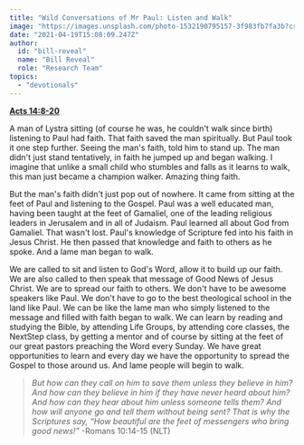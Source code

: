 ```yaml
---
title: "Wild Conversations of Mr Paul: Listen and Walk"
image: "https://images.unsplash.com/photo-1532190795157-3f983fb7fa3b?crop=entropy&cs=srgb&fm=jpg&ixid=Mnw5NjYxfDB8MXxzZWFyY2h8MXx8cHJlYWNofGVufDB8fHx8MTYxODg0NDYzOA&ixlib=rb-1.2.1&q=85"
date: "2021-04-19T15:08:09.247Z"
author:
  id: "bill-reveal"
  name: "Bill Reveal"
  role: "Research Team"
topics:
  - "devotionals"
---
```

[**Acts 14:8-20**][acts14]

A man of Lystra sitting (of course he was, he couldn't walk since birth) listening to Paul had faith. That faith saved the man spiritually. But Paul took it one step further. Seeing the man's faith, told him to stand up. The man didn't just stand tentatively, in faith he jumped up and began walking. I imagine that unlike a small child who stumbles and falls as it learns to walk, this man just became a champion walker. Amazing thing faith.

But the man's faith didn't just pop out of nowhere. It came from sitting at the feet of Paul and listening to the Gospel. Paul was a well educated man, having been taught at the feet of Gamaliel, one of the leading religious leaders in Jerusalem and in all of Judaism. Paul learned all about God from Gamaliel. That wasn't lost. Paul's knowledge of Scripture fed into his faith in Jesus Christ. He then passed that knowledge and faith to others as he spoke. And a lame man began to walk.

We are called to sit and listen to God's Word, allow it to build up our faith. We are also called to then speak that message of Good News of Jesus Christ. We are to spread our faith to others. We don't have to be awesome speakers like Paul. We don't have to go to the best theological school in the land like Paul. We can be like the lame man who simply listened to the message and filled with faith began to walk. We can learn by reading and studying the Bible, by attending Life Groups, by attending core classes, the NextStep class, by getting a mentor and of course by sitting at the feet of our great pastors preaching the Word every Sunday. We have great opportunities to learn and every day we have the opportunity to spread the Gospel to those around us. And lame people will begin to walk.

> _But how can they call on him to save them unless they believe in him? And how can they believe in him if they have never heard about him? And how can they hear about him unless someone tells them? And how will anyone go and tell them without being sent? That is why the Scriptures say, “How beautiful are the feet of messengers who bring good news!”_ -Romans 10:14-15 (NLT)

[acts14]: https://biblehub.com/context/acts/14-8.htm
